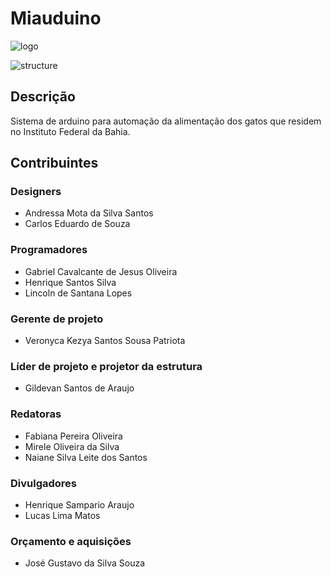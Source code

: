 # Miauduino

![logo](https://user-images.githubusercontent.com/94535032/209439870-f39dca56-8d37-4890-a91c-1d2658787972.jpeg)

![structure](https://user-images.githubusercontent.com/94535032/209440230-1246bf03-2b33-421f-845b-3e8d4f981653.jpeg)

## Descrição
Sistema de arduino para automação da alimentação dos gatos que residem no Instituto Federal da Bahia.

## Contribuintes

### Designers
* Andressa Mota da Silva Santos
* Carlos Eduardo de Souza

### Programadores
* Gabriel Cavalcante de Jesus Oliveira
* Henrique Santos Silva
* Lincoln de Santana Lopes

### Gerente de projeto
* Veronyca Kezya Santos Sousa Patriota

### Líder de projeto e projetor da estrutura
* Gildevan Santos de Araujo

### Redatoras
* Fabiana Pereira Oliveira
* Mirele Oliveira da Silva
* Naiane Silva Leite dos Santos

### Divulgadores
* Henrique Sampario Araujo
* Lucas Lima Matos

### Orçamento e aquisições
* José Gustavo da Silva Souza
